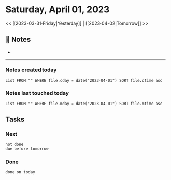 

# Saturday, April 01, 2023

<< [[2023-03-31-Friday|Yesterday]] | [[2023-04-02|Tomorrow]] >>



## 📝 Notes
- 

---
### Notes created today
```dataview
List FROM "" WHERE file.cday = date("2023-04-01") SORT file.ctime asc
```

### Notes last touched today
```dataview
List FROM "" WHERE file.mday = date("2023-04-01") SORT file.mtime asc
```



## Tasks

### Next

```tasks
not done 
due before tomorrow
```

### Done

```tasks
done on today
```
